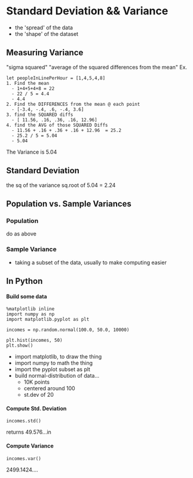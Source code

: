 # Standard Deviation && Variance
- the 'spread' of the data
- the 'shape' of the dataset

## Measuring Variance
"sigma squared"
"average of the squared differences from the mean"
Ex.
```
let peopleInLinePerHour = [1,4,5,4,8]
1. Find the mean
  - 1+4+5+4+8 = 22
  - 22 / 5 = 4.4
  - 4.4
2. Find the DIFFERENCES from the mean @ each point
  - [-3.4, -.4, .6, -.4, 3.6]
3. find the SQUARED diffs
  - [ 11.56, .16, .36, .16, 12.96]
4. find the AVG of those SQUARED Diffs
  - 11.56 + .16 + .36 + .16 + 12.96  = 25.2
  - 25.2 / 5 = 5.04
  - 5.04
```
The Variance is 5.04

## Standard Deviation
the sq of the variance
sq.root of 5.04 = 2.24


## Population vs. Sample Variances
### Population
do as above
### Sample Variance
- taking a subset of the data, usually to make computing easier


## In Python
#### Build some data
```
%matplotlib inline
import numpy as np
import matplotlib.pyplot as plt

incomes = np.random.normal(100.0, 50.0, 10000)

plt.hist(incomes, 50)
plt.show()
```
- import matplotlib, to draw the thing
- import numpy to math the thing
- import the pyplot subset as plt
- build normal-distribution of data...
	- 10K points
	- centered around 100
	- st.dev of 20

#### Compute Std. Deviation
```
incomes.std()
```
returns 49.576...in
#### Compute Variance
```
incomes.var()
```
2499.1424....